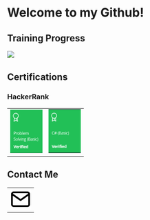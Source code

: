 # Welcome to my Github!
## Training Progress
<img src="https://www.codewars.com/users/DreamerChaserHAH/badges/large"/>

## Certifications
### HackerRank
<table border="0">
  <tr>
    <td>
      <a href="https://www.hackerrank.com/certificates/8fe3ce4fcea1">
        <img width="75" src="https://github.com/DreamerChaserHAH/DreamerChaserHAH/blob/main/PS_Basic.png"/>
      </a>
    </td>
    <td>
      <a href="https://www.hackerrank.com/certificates/6f5534ca1b01">
        <img width="75" src="https://github.com/DreamerChaserHAH/DreamerChaserHAH/blob/main/CS_Basic.png"/>
      </a>
    </td>
  </tr>
</table>

## Contact Me
<table>
  <tr>
    <td>
        <a href="contact@htetaung.com">
          <img src="https://github.com/feathericons/feather/blob/main/icons/mail.svg"></img>
        </a>
    </td>
  </tr>
</table>
